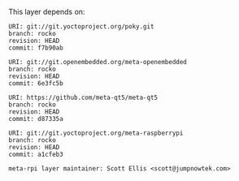 This layer depends on:

    URI: git://git.yoctoproject.org/poky.git
    branch: rocko
    revision: HEAD
    commit: f7b90ab

    URI: git://git.openembedded.org/meta-openembedded
    branch: rocko
    revision: HEAD
    commit: 6e3fc5b

    URI: https://github.com/meta-qt5/meta-qt5
    branch: rocko
    revision: HEAD
    commit: d87335a

    URI: git://git.yoctoproject.org/meta-raspberrypi 
    branch: rocko
    revision: HEAD
    commit: a1cfeb3

    meta-rpi layer maintainer: Scott Ellis <scott@jumpnowtek.com>
